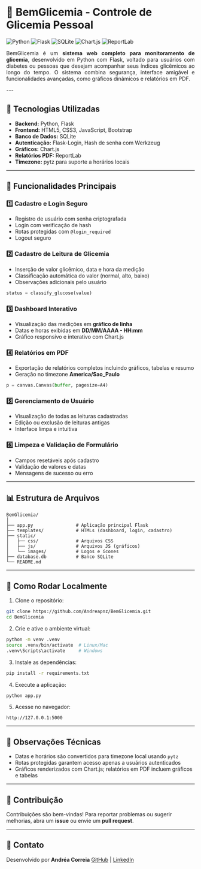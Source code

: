 # 🌸 BemGlicemia - Controle de Glicemia Pessoal

![Python](https://img.shields.io/badge/Python-3.12-blue) ![Flask](https://img.shields.io/badge/Flask-2.x-orange) ![SQLite](https://img.shields.io/badge/SQLite-3-lightgrey) ![Chart.js](https://img.shields.io/badge/Chart.js-4-lightblue) ![ReportLab](https://img.shields.io/badge/ReportLab-3.7-green)

<p style="text-align: justify;">
BemGlicemia é um <strong>sistema web completo para monitoramento de glicemia</strong>, desenvolvido em Python com Flask, voltado para usuários com diabetes ou pessoas que desejam acompanhar seus índices glicêmicos ao longo do tempo. O sistema combina segurança, interface amigável e funcionalidades avançadas, como gráficos dinâmicos e relatórios em PDF.
</p>
---

## 🎨 Tecnologias Utilizadas

* **Backend:** Python, Flask
* **Frontend:** HTML5, CSS3, JavaScript, Bootstrap
* **Banco de Dados:** SQLite
* **Autenticação:** Flask-Login, Hash de senha com Werkzeug
* **Gráficos:** Chart.js
* **Relatórios PDF:** ReportLab
* **Timezone:** pytz para suporte a horários locais

---

## 🚀 Funcionalidades Principais

### 1️⃣ Cadastro e Login Seguro

* Registro de usuário com senha criptografada
* Login com verificação de hash
* Rotas protegidas com `@login_required`
* Logout seguro

### 2️⃣ Cadastro de Leitura de Glicemia

* Inserção de valor glicêmico, data e hora da medição
* Classificação automática do valor (normal, alto, baixo)
* Observações adicionais pelo usuário

```python
status = classify_glucose(value)
```

### 3️⃣ Dashboard Interativo

* Visualização das medições em **gráfico de linha**
* Datas e horas exibidas em **DD/MM/AAAA - HH\:mm**
* Gráfico responsivo e interativo com Chart.js

### 4️⃣ Relatórios em PDF

* Exportação de relatórios completos incluindo gráficos, tabelas e resumo
* Geração no timezone **America/Sao\_Paulo**

```python
p = canvas.Canvas(buffer, pagesize=A4)
```

### 5️⃣ Gerenciamento de Usuário

* Visualização de todas as leituras cadastradas
* Edição ou exclusão de leituras antigas
* Interface limpa e intuitiva

### 6️⃣ Limpeza e Validação de Formulário

* Campos resetáveis após cadastro
* Validação de valores e datas
* Mensagens de sucesso ou erro

---

## 📊 Estrutura de Arquivos

```
BemGlicemia/
│
├── app.py                # Aplicação principal Flask
├── templates/            # HTMLs (dashboard, login, cadastro)
├── static/
│   ├── css/              # Arquivos CSS
│   ├── js/               # Arquivos JS (gráficos)
│   └── images/           # Logos e ícones
├── database.db           # Banco SQLite
└── README.md
```

---

## 🔧 Como Rodar Localmente

1. Clone o repositório:

```bash
git clone https://github.com/Andreapnz/BemGlicemia.git
cd BemGlicemia
```

2. Crie e ative o ambiente virtual:

```bash
python -m venv .venv
source .venv/bin/activate  # Linux/Mac
.venv\Scripts\activate     # Windows
```

3. Instale as dependências:

```bash
pip install -r requirements.txt
```

4. Execute a aplicação:

```bash
python app.py
```

5. Acesse no navegador:

```
http://127.0.0.1:5000
```

---

## 📌 Observações Técnicas

* Datas e horários são convertidos para timezone local usando `pytz`
* Rotas protegidas garantem acesso apenas a usuários autenticados
* Gráficos renderizados com Chart.js; relatórios em PDF incluem gráficos e tabelas

---

## 💖 Contribuição

Contribuições são bem-vindas! Para reportar problemas ou sugerir melhorias, abra um **issue** ou envie um **pull request**.

---

## 🌈 Contato

Desenvolvido por **Andréa Correia**
[GitHub](https://github.com/Andreapnz) | [LinkedIn](https://www.linkedin.com/in/andrea-correia-costa/)
